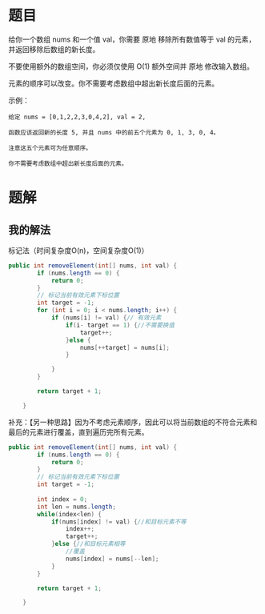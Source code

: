 # 题目

给你一个数组 nums 和一个值 val，你需要 原地 移除所有数值等于 val 的元素，并返回移除后数组的新长度。

不要使用额外的数组空间，你必须仅使用 O(1) 额外空间并 原地 修改输入数组。

元素的顺序可以改变。你不需要考虑数组中超出新长度后面的元素。



示例：

```
给定 nums = [0,1,2,2,3,0,4,2], val = 2,

函数应该返回新的长度 5, 并且 nums 中的前五个元素为 0, 1, 3, 0, 4。

注意这五个元素可为任意顺序。

你不需要考虑数组中超出新长度后面的元素。
```



# 题解

## 我的解法

标记法（时间复杂度O(n)，空间复杂度O(1)）

```java
public int removeElement(int[] nums, int val) {
		if (nums.length == 0) {
			return 0;
		}
		// 标记当前有效元素下标位置
		int target = -1;
		for (int i = 0; i < nums.length; i++) {
			if (nums[i] != val) {// 有效元素
				if(i- target == 1) {//不需要换值
					target++;
				}else {
					nums[++target] = nums[i];
				}

			}
		}

		return target + 1;

	}
```



补充：【另一种思路】因为不考虑元素顺序，因此可以将当前数组的不符合元素和最后的元素进行覆盖，直到遍历完所有元素。

```java
public int removeElement(int[] nums, int val) {
		if (nums.length == 0) {
			return 0;
		}
		// 标记当前有效元素下标位置
		int target = -1;
				
		int index = 0;
		int len = nums.length;
		while(index<len) {
			if(nums[index] != val) {//和目标元素不等
				index++;
				target++;
			}else {//和目标元素相等
				//覆盖
				nums[index] = nums[--len];				
			}
		}

		return target + 1;

	}

```









